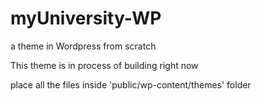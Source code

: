 # myUniversity-WP
a theme in Wordpress from scratch

This theme is in process of building right now

place all the files inside 'public/wp-content/themes' folder 

